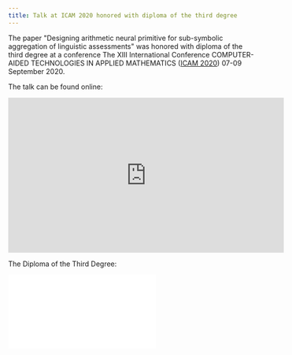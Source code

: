```yaml
---
title: Talk at ICAM 2020 honored with diploma of the third degree 
---
```


The paper "Designing arithmetic neural primitive for sub-symbolic aggregation of linguistic assessments" was honored with diploma of the third degree at a conference The XIII International Conference
COMPUTER-AIDED TECHNOLOGIES IN APPLIED MATHEMATICS ([ICAM 2020](https://icam.tsu.ru/)) 07-09 September 2020. 

The talk can be found online:

<iframe width="560" height="315" src="https://www.youtube.com/embed/ofAh6ds8dkc" title="YouTube video player" frameborder="0" allow="accelerometer; autoplay; clipboard-write; encrypted-media; gyroscope; picture-in-picture" allowfullscreen></iframe>

The Diploma of the Third Degree:

![ICAM Diploma](/ldss-tensor-structures/img/icam_diploma.pdf "ICAM Diploma")
